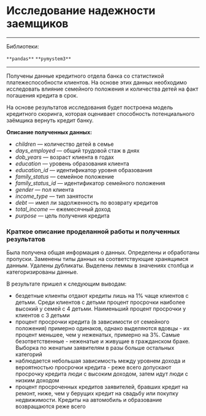 # Исследование надежности заемщиков

---

Библиотеки:

 `**pandas**`  `**pymystem3**`

---

Получены данные кредитного отдела банка со статистикой платежеспособности клиентов. На основе этих данных необходимо исследовать влияние семейного положения и количества детей на факт погашения кредита в срок.

На основе результатов исследования будет построена модель кредитного скоринга, которая оценивает способность потенциального заёмщика вернуть кредит банку.

**Описание полученных данных:**

- *children* — количество детей в семье
- *days_employed* — общий трудовой стаж в днях
- *dob_years* — возраст клиента в годах
- *education* — уровень образования клиента
- *education_id* — идентификатор уровня образования
- *family_status* — семейное положение
- *family_status_id* — идентификатор семейного положения
- *gender* — пол клиента
- *income_type* — тип занятости
- *debt* — имел ли задолженность по возврату кредитов
- *total_income* — ежемесячный доход
- *purpose* — цель получения кредита

### Краткое описание проделанной работы и полученных результатов

Была получена общая информация о данных. Определены и обработаны пропуски. Заменены типы данных на соответствующие хранящимся данным. Удалены дубликаты. Выделены леммы в значениях столбца и категоризированы данные.

В результате пришел к следующим выводам:

- бездетные клиенты отдают кредиты лишь на 1% чаще клиентов с детьми. Среди клиентов с детьми процент просрочки наиболее высокий у семей с 4 детьми. Наименьший процент просрочки у клиентов с 3 детьми
- процент просрочки кредита (в зависимости от семейного положения) примерно одинаков, однако выделяются вдовцы - их процент меньшее, чем у неженатых, примерно на 3%. Самые безответственные - неженатые и живущие в гражданском браке. Выборка по женатым заявителям в разы больше остальных категорий
- наблюдается небольшая зависимость между уровнем дохода и вероятностью просрочки кредита - реже всего допускают просрочку кредита люди с высоким доходом, затем идут люди с низким доходом
- процент просроченных кредитов заявителей, бравших кредит на ремонт, ниже, чем у берущих кредит на свадьбу или покупку недвижимости. Кредиты на автомобиль и образование возвращаются реже всего

